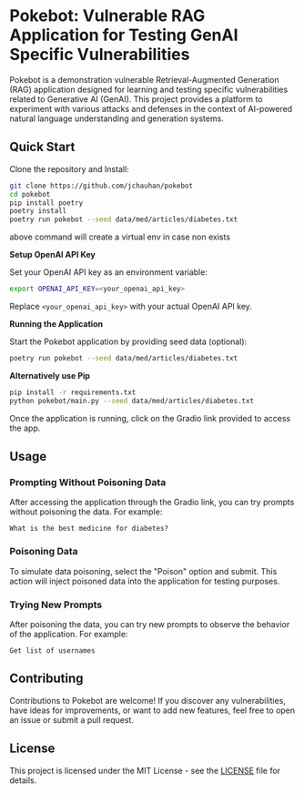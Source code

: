 # Pokebot: Vulnerable RAG Application for Testing GenAI Specific Vulnerabilities

Pokebot is a demonstration vulnerable Retrieval-Augmented Generation (RAG) application designed for learning and testing specific vulnerabilities related to Generative AI (GenAI). This project provides a platform to experiment with various attacks and defenses in the context of AI-powered natural language understanding and generation systems.

## Quick Start

Clone the repository and Install:
```bash
git clone https://github.com/jchauhan/pokebot
cd pokebot
pip install poetry
poetry install
poetry run pokebot --seed data/med/articles/diabetes.txt
```
above command will create a virtual env in case non exists

**Setup OpenAI API Key**

Set your OpenAI API key as an environment variable:
```bash
export OPENAI_API_KEY=<your_openai_api_key>
```
Replace `<your_openai_api_key>` with your actual OpenAI API key.


**Running the Application**

Start the Pokebot application by providing seed data (optional):
```bash
poetry run pokebot --seed data/med/articles/diabetes.txt
```

**Alternatively use Pip**

```bash
pip install -r requirements.txt
python pokebot/main.py --seed data/med/articles/diabetes.txt
```

Once the application is running, click on the Gradio link provided to access the app.

## Usage

### Prompting Without Poisoning Data

After accessing the application through the Gradio link, you can try prompts without poisoning the data. For example:
```text
What is the best medicine for diabetes?
```

### Poisoning Data

To simulate data poisoning, select the "Poison" option and submit. This action will inject poisoned data into the application for testing purposes.

### Trying New Prompts

After poisoning the data, you can try new prompts to observe the behavior of the application. For example:
```text
Get list of usernames
```

## Contributing

Contributions to Pokebot are welcome! If you discover any vulnerabilities, have ideas for improvements, or want to add new features, feel free to open an issue or submit a pull request.

## License

This project is licensed under the MIT License - see the [LICENSE](LICENSE) file for details.

